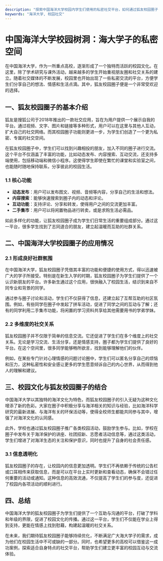 ```yaml
---
description: "探索中国海洋大学校园内学生们使用的私密社交平台，如何通过狐友校园圈子找到情感寄托和信息交流的乐趣。"
keywords: "海洋大学, 校园社交"
---
```

# 中国海洋大学校园树洞：海大学子的私密空间

在中国海洋大学，作为一所重点高校，逐渐形成了一个独特而活跃的校园文化。在这里，除了学术研究与课外活动，越来越多的学生开始重视朋友圈和社交关系的建立。随着社交媒体的不断发展，校园里也开始出现了一些私密交流的平台，方便学生们分享自己的想法、情感和生活点滴。其中，狐友校园圈子便是一个非常受欢迎的选择。

## 一、狐友校园圈子的基本介绍

狐友是搜狐公司于2018年推出的一款社交应用，旨在为用户提供一个展示自我的平台。通过视频、文字、图片和链接等多种形式，用户可以在这里与其他人互动，扩大自己的社交网络。而其校园圈子功能则更进一步，为学生们创造了一个更为私密、专属的社交空间。

在狐友校园圈子中，学生们可以找到兴趣相投的朋友，加入不同的圈子进行交流。这个平台不仅涵盖了丰富的功能，比如动态发布、内容搜索、互动交流，还支持多端使用，包括移动端和微信小程序。这使得学生即使在繁忙的课堂和实验室之间，也能随时随地保持联系，分享彼此的校园生活。

### 1.1 核心功能

- **动态发布**：用户可以发布图文、视频、音频等内容，分享自己的生活和想法。
- **内容搜索**：能够快速搜索到圈子内的动态和评论。
- **互动功能**：支持评论、分享和转发，使得用户之间的交流更加丰富。
- **二手集市**：用户可以将闲置物品进行转卖，或是求购生活必需品。

如此多样化的功能，让狐友校园圈子成为学生们日常生活的重要组成部分。通过这一平台，很多学生找到了志同道合的朋友，建立起温暖而互助的社群关系。

## 二、中国海洋大学校园圈子的应用情况

### 2.1 形成良好社群氛围

在中国海洋大学，狐友校园圈子凭借其丰富的功能和便捷的使用方式，得以迅速被广大的学子所接受。特别是在新生入学的时期，狐友校园圈子为学生们提供了一个认识新朋友的平台。许多新生通过这个应用，很快融入了校园生活，结识到来自不同专业和背景的同学。

通过参与圈子讨论和活动，学生们不仅获得了信息，还建立起了互帮互助的社区氛围。例如，有些同学在圈子中发起了拼车活动，促进了同学之间的互动与了解；还有的同学利用二手集市功能，将闲置的学习资料共享给其他需要用书的学弟学妹。

### 2.2 多维度的社交关系

狐友校园圈子并不仅限于简单的信息交流。它还促进了学生们在多个维度上的社交关系。无论是学习交流、生活分享，还是情感支持，圈子都为学生们提供了良好的平台。在这个空间里，很多同学能够畅所欲言，找到能够理解他们的伙伴。

例如，在某些专门针对心理情感的问题讨论圈中，学生们可以匿名分享自己的烦恼和压力，这种私密性和安全感让更多的学生愿意倾诉自己的内心世界，从而得到他人的理解和建议。

## 三、校园文化与狐友校园圈子的结合

中国海洋大学以其独特的海洋文化为特色，而狐友校园圈子的引入无疑为这种文化增添了新的色彩。大家在圈子中积极分享与海洋相关的知识与经验，比如海洋科学研究的最新进展、与海洋有关的环保活动等，使得全校师生都能共同参与其中，增强了对海洋文化的认同感。

此外，学校也通过狐友校园圈子推广各类校园活动，鼓励学生参与。比如，学校在圈子中发布关于海洋保护的讲座、社团招新、志愿者活动信息等，通过这类活动，学生们增进了对海洋生态的关注和保护意识，同时也提升了自身的社会责任感。

### 3.1 信息透明化

狐友校园圈子的存在，让校园内的信息更加透明。学生们不再依赖于传统的公告栏或口耳相传来获取信息，而是可以在平台上实时更新和查看动态，确保不会错过任何重要的活动或通知。这种信息的高效流通，不仅提高了学生们的参与度，还促进了校园内各项活动的顺利进行。

## 四、总结

中国海洋大学的狐友校园圈子为学生们提供了一个互助与沟通的平台，打破了学科和年级的界限，促进了校园文化的传播。通过这一平台，学生们不仅能在学业上得到支持，更能在情感上找到慰藉，构建起温暖的社交关系。

在未来，我们期待狐友校园圈子能够持续优化，不断满足广大海大学子的需求，成为他们在校园生活中不可或缺的一部分。同时，也希望更多的高校可以借鉴这一成功案例，探索适合自身特点的社交平台，帮助学生们建立更丰富的校园互动与交流体验。
